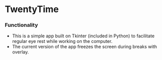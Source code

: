 # TwentyTime
### Functionality
- This is a simple app built on Tkinter (included in Python) to facilitate regular eye rest while working on the computer.
- The current version of the app freezes the screen during breaks with overlay. 
